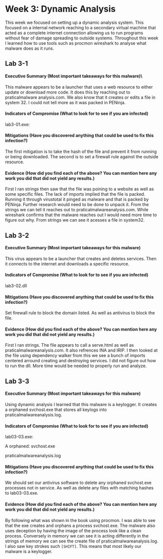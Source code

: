 # Week 3: Dynamic Analysis 
 This week we focused on setting up a dynamic analysis system. This focused on a internal network reaching to a secondary virtual machine that acted as a complete internet connection allowing us to run programs without fear of damage spreading to outside systems. Throughout this week I learned how to use tools such as procmon wireshark to analyse what malware does as it runs. 
## Lab 3-1
  
#### Executive Summary (Most important takeaways for this malware)\
This malware appears to be a launcher that uses a web resource to either update or download more code. It does this by reaching out to praticalmalware analysis.com. We also know that it creates or edits a file in system 32. I could not tell more as it was packed in PENinja. 

#### Indicators of Compromise (What to look for to see if you are infected)
lab3-01.exe: 

#### Mitigations (Have you discovered anything that could be used to fix this infection?)
The first mitigation is to take the hash of the file and prevent it from running or being downloaded. The second is to set a firewall rule against the outside resource. 

#### Evidence (How did you find each of the above? You can mention here any work you did that did not yield any results.)
 First I ran strings then saw that the file was poining to a website as well as some specific files. The lack of imports implied that the file is packed. Running it through virustotal it pinged as malware and that is packed by PENinja. Further research would need to be done to unpack it. From the strings we can tell it reaches out to praticalmalwareanalysis.com.  While wireshark confirms that the malware reaches out I would need more time to figure out why. From strings we can see it acesses a file in system32. 

## Lab 3-2
  
#### Executive Summary (Most important takeaways for this malware)
 This virus appears to be a launcher that creates and deletes services. Then it connects to the internet and downloads a specific resource.

#### Indicators of Compromise (What to look for to see if you are infected)
lab3-02.dll

#### Mitigations (Have you discovered anything that could be used to fix this infection?)
Set firewall rule to block the domain listed. As well as antivirus to block the file. 

#### Evidence (How did you find each of the above? You can mention here any work you did that did not yield any results.)

First I ran strings. The file appears to call a serve.html as well as praticalmalwareanalysis.com. It also refrences INA and IRIP. I then looked at the file using dependency walker from this we see a bunch of imports centered arround creating and destroying services. I did not figure out how to run the dll. More time would be needed to properly run and analyze. 

## Lab 3-3
  
#### Executive Summary (Most important takeaways for this malware)

Using dynamic analysis I learned that this malware is a keylogger. It creates a orphaned svchost.exe that stores all keylogs into praticalmalwareanalysis.log. 

#### Indicators of Compromise (What to look for to see if you are infected)

lab03-03.exe:

A orphaned: svchost.exe

praticalmalwareanalysis.log

#### Mitigations (Have you discovered anything that could be used to fix this infection?)

We should set our antivirus software to delete any orphaned svchost.exe processes not in service. As well as delete any files with matching hashes to lab03-03.exe.

#### Evidence (How did you find each of the above? You can mention here any work you did that did not yield any results.)

By following what was shown in the book using procmon. I was able to see that the exe creates and orphans a process svchost.exe. The malware also uses deception by having the image of the process look like a clean process. Conversely in memory we can see it is acting differently in the strings of memory we can see the create file of praticalmalwareanalysis.log. I also saw key strokes such ```[SHIFT]```. This means that most likely our malware is a keylogger.  
